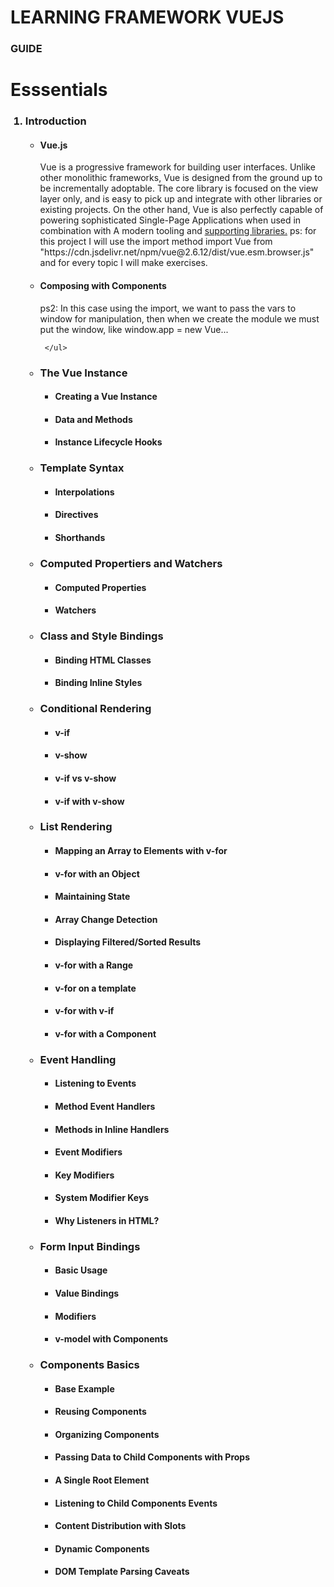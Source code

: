 <h1> LEARNING FRAMEWORK VUEJS </h1>
<h3> GUIDE </h3>
<h1> Esssentials </h1>
<ol>
  <h3><li> Introduction </h3></li>
    <ul>
      <h4><li>Vue.js</li></h4>
       Vue is a progressive framework for building user interfaces. Unlike other monolithic frameworks, Vue is designed from the ground up to be  incrementally adoptable. The core library is focused on the view layer only, and is easy to pick up and integrate with other libraries or existing projects. On the other hand, Vue is also perfectly capable of powering sophisticated Single-Page Applications when used in combination with A modern tooling  and  <a href="https://github.com/vuejs/awesome-vue#components--libraries"> supporting libraries.</a>
ps: for this project I will use the import method import Vue from "https://cdn.jsdelivr.net/npm/vue@2.6.12/dist/vue.esm.browser.js" and for every topic I will make exercises.
      <h4><li>Composing with Components</li></h4>
ps2: In this case using the import, we want to pass the vars to window for manipulation, then when we create the module we must put the window, like window.app = new Vue...  
      
     </ul> 
  <h3><li> The Vue Instance </h3></li>
      <ul>
      <h4><li>Creating a Vue Instance</li></h4>
      <h4><li>Data and Methods</li></h4>
      <h4><li>Instance Lifecycle Hooks</li></h4>
     </ul> 
  <h3><li> Template Syntax </h3></li>
      <ul>
      <h4><li>Interpolations</li></h4>
      <h4><li>Directives</li></h4>
      <h4><li>Shorthands</li></h4>
     </ul> 
  <h3><li> Computed Propertiers and Watchers </h3></li>
      <ul>
      <h4><li>Computed Properties</li></h4>
      <h4><li>Watchers</li></h4>
     </ul> 
  <h3><li> Class and Style Bindings </h3></li>
      <ul>
      <h4><li>Binding HTML Classes</li></h4>
      <h4><li>Binding Inline Styles</li></h4>
     </ul> 
  <h3><li> Conditional Rendering</h3></li>
      <ul>
      <h4><li>v-if</li></h4>
      <h4><li>v-show</li></h4>
      <h4><li>v-if vs v-show</li></h4>
      <h4><li>v-if with v-show</li></h4>
     </ul> 
  <h3><li> List Rendering </h3></li>
      <ul>
      <h4><li>Mapping an Array to Elements with v-for</li></h4>
      <h4><li>v-for with an Object</li></h4>
      <h4><li>Maintaining State</li></h4>
      <h4><li>Array Change Detection</li></h4>
      <h4><li>Displaying Filtered/Sorted Results</li></h4>
      <h4><li>v-for with a Range</li></h4>
      <h4><li>v-for on a template</li></h4>
      <h4><li>v-for with v-if</li></h4>
      <h4><li>v-for with a Component</li></h4>
     </ul> 
  <h3><li> Event Handling </h3></li>
      <ul>
      <h4><li>Listening to Events</li></h4>
      <h4><li>Method Event Handlers</li></h4>
      <h4><li>Methods in Inline Handlers</li></h4>
      <h4><li>Event Modifiers</li></h4>
      <h4><li>Key Modifiers</li></h4>
      <h4><li>System Modifier Keys</li></h4>
      <h4><li>Why Listeners in HTML?</li></h4>
     </ul> 
  <h3><li> Form Input Bindings </h3></li>
      <ul>
      <h4><li>Basic Usage</li></h4>
      <h4><li>Value Bindings</li></h4>
      <h4><li>Modifiers</li></h4>
      <h4><li>v-model with Components</li></h4>
     </ul> 
  <h3><li> Components Basics </h3></li>
      <ul>
      <h4><li>Base Example</li></h4>
      <h4><li>Reusing Components</li></h4>
      <h4><li>Organizing Components</li></h4>
      <h4><li>Passing Data to Child Components with Props</li></h4>
      <h4><li>A Single Root Element</li></h4>
      <h4><li>Listening to Child Components Events</li></h4>
      <h4><li>Content Distribution with Slots</li></h4>
      <h4><li>Dynamic Components</li></h4>
      <h4><li>DOM Template Parsing Caveats</li></h4>
     </ul> 
</ol>
